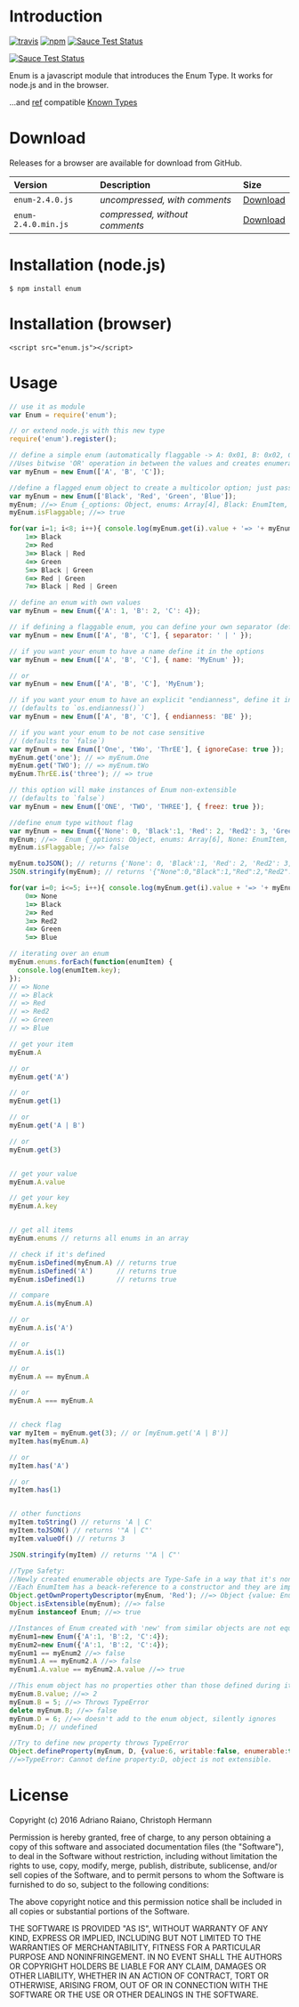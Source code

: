 # Introduction

[![travis](https://img.shields.io/travis/adrai/enum.svg)](https://travis-ci.org/adrai/enum) [![npm](https://img.shields.io/npm/v/enum.svg)](https://npmjs.org/package/enum) [![Sauce Test Status](https://saucelabs.com/buildstatus/adrirai)](https://saucelabs.com/u/adrirai)

[![Sauce Test Status](https://saucelabs.com/browser-matrix/adrirai.svg)](https://saucelabs.com/u/adrirai)

<!---
[![browser support](https://ci.testling.com/adrai/enum.png)](https://ci.testling.com/adrai/enum)
-->


Enum is a javascript module that introduces the Enum Type. It works for node.js and in the browser.

...and [ref](https://github.com/TooTallNate/ref) compatible [Known Types](https://github.com/TooTallNate/ref/wiki/Known-%22types%22)

# Download
Releases for a browser are available for download from GitHub.

| **Version** | **Description** | **Size** |
|:------------|:----------------|:---------|
| `enum-2.4.0.js` | *uncompressed, with comments* | [Download](https://raw.github.com/adrai/enum/master/enum-2.4.0.js) |
| `enum-2.4.0.min.js` | *compressed, without comments* | [Download](https://raw.github.com/adrai/enum/master/enum-2.4.0.min.js) |

# Installation (node.js)

    $ npm install enum

# Installation (browser)

    <script src="enum.js"></script>

# Usage

````js
// use it as module
var Enum = require('enum');

// or extend node.js with this new type
require('enum').register();

// define a simple enum (automatically flaggable -> A: 0x01, B: 0x02, C: 0x04)
//Uses bitwise 'OR' operation in between the values and creates enumerated constants. For example, if 'Read':1, 'Write':2, then ReadWrite= Read | Write = 1 | 2 = 3;
var myEnum = new Enum(['A', 'B', 'C']);

//define a flagged enum object to create a multicolor option; just pass an array
var myEnum = new Enum(['Black', 'Red', 'Green', 'Blue']);
myEnum; //=> Enum {_options: Object, enums: Array[4], Black: EnumItem, Red: EnumItem, Green: EnumItem….....}
myEnum.isFlaggable; //=> true

for(var i=1; i<8; i++){ console.log(myEnum.get(i).value + '=> '+ myEnum.get(i).key)}
    1=> Black
    2=> Red
    3=> Black | Red
    4=> Green
    5=> Black | Green
    6=> Red | Green
    7=> Black | Red | Green

// define an enum with own values
var myEnum = new Enum({'A': 1, 'B': 2, 'C': 4});

// if defining a flaggable enum, you can define your own separator (default is ' | ')
var myEnum = new Enum(['A', 'B', 'C'], { separator: ' | ' });

// if you want your enum to have a name define it in the options
var myEnum = new Enum(['A', 'B', 'C'], { name: 'MyEnum' });

// or
var myEnum = new Enum(['A', 'B', 'C'], 'MyEnum');

// if you want your enum to have an explicit "endianness", define it in the options
// (defaults to `os.endianness()`)
var myEnum = new Enum(['A', 'B', 'C'], { endianness: 'BE' });

// if you want your enum to be not case sensitive
// (defaults to `false`)
var myEnum = new Enum(['One', 'tWo', 'ThrEE'], { ignoreCase: true });
myEnum.get('one'); // => myEnum.One
myEnum.get('TWO'); // => myEnum.tWo
myEnum.ThrEE.is('three'); // => true

// this option will make instances of Enum non-extensible
// (defaults to `false`)
var myEnum = new Enum(['ONE', 'TWO', 'THREE'], { freez: true });

//define enum type without flag
var myEnum = new Enum({'None': 0, 'Black':1, 'Red': 2, 'Red2': 3, 'Green': 4, 'Blue': 5});
myEnum; //=>  Enum {_options: Object, enums: Array[6], None: EnumItem, Black: EnumItem, Red: EnumItem…........}
myEnum.isFlaggable; //=> false

myEnum.toJSON(); // returns {'None': 0, 'Black':1, 'Red': 2, 'Red2': 3, 'Green': 4, 'Blue': 5}
JSON.stringify(myEnum); // returns '{"None":0,"Black":1,"Red":2,"Red2":3,"Green":4,"Blue":5}'

for(var i=0; i<=5; i++){ console.log(myEnum.get(i).value + '=> '+ myEnum.get(i).key)}
    0=> None
    1=> Black
    2=> Red
    3=> Red2
    4=> Green
    5=> Blue

// iterating over an enum
myEnum.enums.forEach(function(enumItem) {
  console.log(enumItem.key);
});
// => None
// => Black
// => Red
// => Red2
// => Green
// => Blue

// get your item
myEnum.A

// or
myEnum.get('A')

// or
myEnum.get(1)

// or
myEnum.get('A | B')

// or
myEnum.get(3)


// get your value
myEnum.A.value

// get your key
myEnum.A.key


// get all items
myEnum.enums // returns all enums in an array

// check if it's defined
myEnum.isDefined(myEnum.A) // returns true
myEnum.isDefined('A')      // returns true
myEnum.isDefined(1)        // returns true

// compare
myEnum.A.is(myEnum.A)

// or
myEnum.A.is('A')

// or
myEnum.A.is(1)

// or
myEnum.A == myEnum.A

// or
myEnum.A === myEnum.A


// check flag
var myItem = myEnum.get(3); // or [myEnum.get('A | B')]
myItem.has(myEnum.A)

// or
myItem.has('A')

// or
myItem.has(1)


// other functions
myItem.toString() // returns 'A | C'
myItem.toJSON() // returns '"A | C"'
myItem.valueOf() // returns 3

JSON.stringify(myItem) // returns '"A | C"'

//Type Safety:
//Newly created enumerable objects are Type-Safe in a way that it's non-configurable and no longer extensible.
//Each EnumItem has a beack-reference to a constructor and they are implicitly final.
Object.getOwnPropertyDescriptor(myEnum, 'Red'); //=> Object {value: EnumItem, writable: false, enumerable: true, configurable: false}
Object.isExtensible(myEnum); //=> false
myEnum instanceof Enum; //=> true

//Instances of Enum created with 'new' from similar objects are not equal
myEnum1=new Enum({'A':1, 'B':2, 'C':4});
myEnum2=new Enum({'A':1, 'B':2, 'C':4});
myEnum1 == myEnum2 //=> false
myEnum1.A == myEnum2.A //=> false
myEnum1.A.value == myEnum2.A.value //=> true

//This enum object has no properties other than those defined during its creation. Existing Data is 'Persistent' and preserves the original version
myEnum.B.value; //=> 2
myEnum.B = 5; //=> Throws TypeError
delete myEnum.B; //=> false
myEnum.D = 6; //=> doesn't add to the enum object, silently ignores
myEnum.D; // undefined

//Try to define new property throws TypeError
Object.defineProperty(myEnum, D, {value:6, writable:false, enumerable:true});
//=>TypeError: Cannot define property:D, object is not extensible.
````


# License

Copyright (c) 2016 Adriano Raiano, Christoph Hermann

Permission is hereby granted, free of charge, to any person obtaining a copy
of this software and associated documentation files (the "Software"), to deal
in the Software without restriction, including without limitation the rights
to use, copy, modify, merge, publish, distribute, sublicense, and/or sell
copies of the Software, and to permit persons to whom the Software is
furnished to do so, subject to the following conditions:

The above copyright notice and this permission notice shall be included in
all copies or substantial portions of the Software.

THE SOFTWARE IS PROVIDED "AS IS", WITHOUT WARRANTY OF ANY KIND, EXPRESS OR
IMPLIED, INCLUDING BUT NOT LIMITED TO THE WARRANTIES OF MERCHANTABILITY,
FITNESS FOR A PARTICULAR PURPOSE AND NONINFRINGEMENT. IN NO EVENT SHALL THE
AUTHORS OR COPYRIGHT HOLDERS BE LIABLE FOR ANY CLAIM, DAMAGES OR OTHER
LIABILITY, WHETHER IN AN ACTION OF CONTRACT, TORT OR OTHERWISE, ARISING FROM,
OUT OF OR IN CONNECTION WITH THE SOFTWARE OR THE USE OR OTHER DEALINGS IN
THE SOFTWARE.
